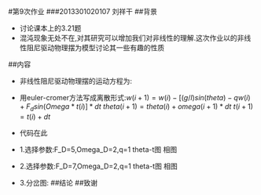 #第9次作业
###2013301020107 刘祥干
##背景
- 讨论课本上的3.21题
- 混沌现象无处不在,对其研究可以增加我们对非线性的理解.这次作业以的非线性阻尼驱动物理摆为模型讨论其一些有趣的性质

##内容
- 非线性阻尼驱动物理摆的运动方程为:![]()
- 用euler-cromer方法写成离散形式:$w(i+1)=w(i)-[(g/l)sin(theta)-qw(i)+F_dsin(Omega*t(i)]*dt$
                                 $theta(i+1)=theta(i)+omega(i+1)*dt$
                                 $t(i+1)=t(i)+dt$
                                 
- 代码在此[]()
- 1.选择参数:F_D=5,Omega_D=2,q=1
     theta-t图![]()
     相图![]()
- 2.选择参数:F_D=7,Omega_D=2,q=1 
     theta-t图![]()
     相图![]()
- 3.分岔图:
##结论
##致谢
